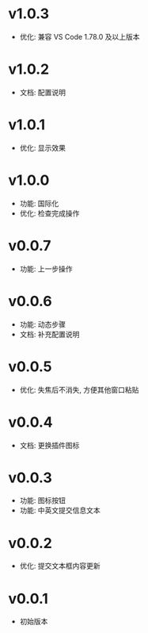 # v1.0.3

- 优化: 兼容 VS Code 1.78.0 及以上版本

# v1.0.2

- 文档: 配置说明

# v1.0.1

- 优化: 显示效果

# v1.0.0

- 功能: 国际化
- 优化: 检查完成操作

# v0.0.7

- 功能: 上一步操作

# v0.0.6

- 功能: 动态步骤
- 文档: 补充配置说明

# v0.0.5

- 优化: 失焦后不消失, 方便其他窗口粘贴

# v0.0.4

- 文档: 更换插件图标

# v0.0.3

- 功能: 图标按钮
- 功能: 中英文提交信息文本

# v0.0.2

- 优化: 提交文本框内容更新

# v0.0.1

- 初始版本

